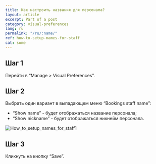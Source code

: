```yaml
---
title: Как настроить названия для персонала?
layout: article
excerpt: Part of a post
category: visual-preferences
lang: ru
permalink: "/ru/:name/"
ref: how-to-setup-names-for-staff
cat: some
---
```


## **Шаг 1**

Перейти в “Manage > Visual Preferences”.

## **Шаг 2**

Выбрать один вариант в выпадающем меню “Bookings staff name”:

- “Show name” - будет отображаться название персонала;
- “Show nickname” - будет отображаться никнейм персонала.

![How_to_setup_names_for_staff1](/assets/images/how_to_setup_names_for_staff1)

## **Шаг 3**

Кликнуть на кнопку “Save”.
